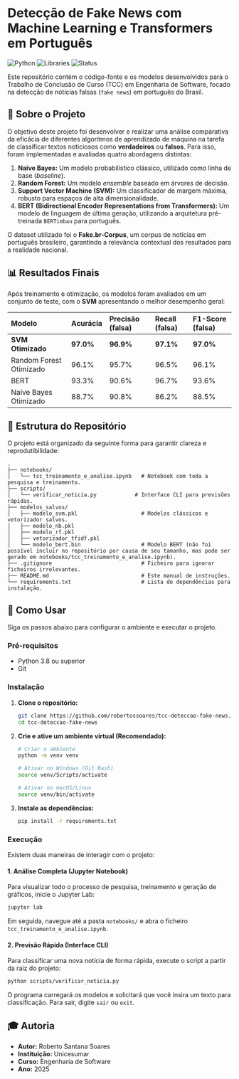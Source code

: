# Detecção de Fake News com Machine Learning e Transformers em Português

![Python](https://img.shields.io/badge/Python-3.8+-blue?logo=python&logoColor=yellow)
![Libraries](https://img.shields.io/badge/Libraries-Scikit--learn%20%7C%20PyTorch%20%7C%20Transformers-orange)
![Status](https://img.shields.io/badge/Status-Concluído-brightgreen)

Este repositório contém o código-fonte e os modelos desenvolvidos para o Trabalho de Conclusão de Curso (TCC) em Engenharia de Software, focado na detecção de notícias falsas (`fake news`) em português do Brasil.

## 📝 Sobre o Projeto

O objetivo deste projeto foi desenvolver e realizar uma análise comparativa da eficácia de diferentes algoritmos de aprendizado de máquina na tarefa de classificar textos noticiosos como **verdadeiros** ou **falsos**. Para isso, foram implementadas e avaliadas quatro abordagens distintas:

1.  **Naive Bayes:** Um modelo probabilístico clássico, utilizado como linha de base (*baseline*).
2.  **Random Forest:** Um modelo *ensemble* baseado em árvores de decisão.
3.  **Support Vector Machine (SVM):** Um classificador de margem máxima, robusto para espaços de alta dimensionalidade.
4.  **BERT (Bidirectional Encoder Representations from Transformers):** Um modelo de linguagem de última geração, utilizando a arquitetura pré-treinada `BERTimbau` para português.

O dataset utilizado foi o **Fake.br-Corpus**, um corpus de notícias em português brasileiro, garantindo a relevância contextual dos resultados para a realidade nacional.

## 📊 Resultados Finais

Após treinamento e otimização, os modelos foram avaliados em um conjunto de teste, com o **SVM** apresentando o melhor desempenho geral:

| Modelo                  | Acurácia | Precisão (falsa) | Recall (falsa) | F1-Score (falsa) |
| :---------------------- | :------- | :--------------- | :------------- | :--------------- |
| **SVM Otimizado**           | **97.0%**    | **96.9%**            | **97.1%**          | **97.0%**            |
| Random Forest Otimizado | 96.1%    | 95.7%            | 96.5%          | 96.1%            |
| BERT                    | 93.3%    | 90.6%            | 96.7%          | 93.6%            |
| Naive Bayes Otimizado   | 88.7%    | 90.8%            | 86.2%          | 88.5%            |

## 📂 Estrutura do Repositório

O projeto está organizado da seguinte forma para garantir clareza e reprodutibilidade:

```
.
├── notebooks/
│   └── tcc_treinamento_e_analise.ipynb   # Notebook com toda a pesquisa e treinamento.
├── scripts/
│   └── verificar_noticia.py            # Interface CLI para previsões rápidas.
├── modelos_salvos/
│   ├── modelo_svm.pkl                    # Modelos clássicos e vetorizador salvos.
│   ├── modelo_nb.pkl                     
│   ├── modelo_rf.pkl  
│   ├── vetorizador_tfidf.pkl
│   └── modelo_bert.bin                   # Modelo BERT (não foi possível incluir no repositório por causa de seu tamanho, mas pode ser gerado em notebooks/tcc_treinamento_e_analise.ipynb).
├── .gitignore                            # Ficheiro para ignorar ficheiros irrelevantes.
├── README.md                             # Este manual de instruções.
└── requirements.txt                      # Lista de dependências para instalação.
```

## 🚀 Como Usar

Siga os passos abaixo para configurar o ambiente e executar o projeto.

### Pré-requisitos

-   Python 3.8 ou superior
-   Git

### Instalação

1.  **Clone o repositório:**
    ```bash
    git clone https://github.com/robertossoares/tcc-deteccao-fake-news.git
    cd tcc-deteccao-fake-news
    ```

2.  **Crie e ative um ambiente virtual (Recomendado):**
    ```bash
    # Criar o ambiente
    python -m venv venv

    # Ativar no Windows (Git Bash)
    source venv/Scripts/activate

    # Ativar no macOS/Linux
    source venv/bin/activate
    ```

3.  **Instale as dependências:**
    ```bash
    pip install -r requirements.txt
    ```

### Execução

Existem duas maneiras de interagir com o projeto:

#### 1. Análise Completa (Jupyter Notebook)

Para visualizar todo o processo de pesquisa, treinamento e geração de gráficos, inicie o Jupyter Lab:
```bash
jupyter lab
```
Em seguida, navegue até a pasta `notebooks/` e abra o ficheiro `tcc_treinamento_e_analise.ipynb`.

#### 2. Previsão Rápida (Interface CLI)

Para classificar uma nova notícia de forma rápida, execute o script a partir da raiz do projeto:
```bash
python scripts/verificar_noticia.py
```
O programa carregará os modelos e solicitará que você insira um texto para classificação. Para sair, digite `sair` ou `exit`.

## 🎓 Autoria

-   **Autor:** Roberto Santana Soares
-   **Instituição:** Unicesumar
-   **Curso:** Engenharia de Software
-   **Ano:** 2025
